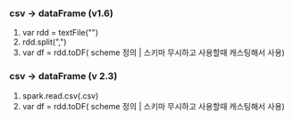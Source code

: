 ### csv -> dataFrame (v1.6)
1. var rdd = textFile("")
2. rdd.split(",")
3. var df = rdd.toDF( scheme 정의 | 스키마 무시하고 사용할때 캐스팅해서 사용)

### csv -> dataFrame (v 2.3)
1. spark.read.csv(.csv)
2. var df = rdd.toDF( scheme 정의 | 스키마 무시하고 사용할때 캐스팅해서 사용)
